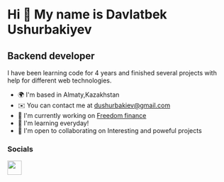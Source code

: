 Hi 👋 My name is Davlatbek Ushurbakiyev
=======================================
Backend developer
-----------------------

I have been learning code for 4 years and finished several projects with help for different web technologies.

* 🌍  I'm based in Almaty,Kazakhstan
* ✉️  You can contact me at [dushurbakiev@gmail.com](mailto:dushurbakiev@gmail.com)
* 🚀  I'm currently working on [Freedom finance](https://ffin.kz)
* 🧠  I'm learning everyday!
* 🤝  I'm open to collaborating on Interesting and poweful projects

### Socials

<p align="left"> <a href="https://www.linkedin.com/in/davlatbekU" target="_blank" rel="noreferrer"><img src="https://raw.githubusercontent.com/danielcranney/readme-generator/main/public/icons/socials/linkedin.svg" width="32" height="32" /></a></p>



